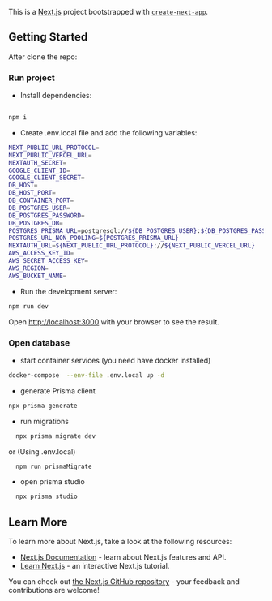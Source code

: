 This is a [Next.js](https://nextjs.org/) project bootstrapped with [`create-next-app`](https://github.com/vercel/next.js/tree/canary/packages/create-next-app).

## Getting Started

After clone the repo:

### Run project

- Install dependencies:

```bash

npm i

```

- Create .env.local file and add the following variables:

```bash
NEXT_PUBLIC_URL_PROTOCOL=
NEXT_PUBLIC_VERCEL_URL=
NEXTAUTH_SECRET=
GOOGLE_CLIENT_ID=
GOOGLE_CLIENT_SECRET=
DB_HOST=
DB_HOST_PORT=
DB_CONTAINER_PORT=
DB_POSTGRES_USER=
DB_POSTGRES_PASSWORD=
DB_POSTGRES_DB=
POSTGRES_PRISMA_URL=postgresql://${DB_POSTGRES_USER}:${DB_POSTGRES_PASSWORD}@${DB_HOST}:${DB_HOST_PORT}/${DB_POSTGRES_DB}
POSTGRES_URL_NON_POOLING=${POSTGRES_PRISMA_URL}
NEXTAUTH_URL=${NEXT_PUBLIC_URL_PROTOCOL}://${NEXT_PUBLIC_VERCEL_URL}
AWS_ACCESS_KEY_ID=
AWS_SECRET_ACCESS_KEY=
AWS_REGION=
AWS_BUCKET_NAME=
```

- Run the development server:

```bash
npm run dev
```

Open [http://localhost:3000](http://localhost:3000) with your browser to see the result.

### Open database

- start container services (you need have docker installed)

```bash
docker-compose  --env-file .env.local up -d
```

- generate Prisma client

```bash
npx prisma generate
```

- run migrations

```bash
  npx prisma migrate dev
```

or (Using .env.local)

```bash
  npm run prismaMigrate
```

- open prisma studio

```bash
  npx prisma studio
```

## Learn More

To learn more about Next.js, take a look at the following resources:

- [Next.js Documentation](https://nextjs.org/docs) - learn about Next.js features and API.
- [Learn Next.js](https://nextjs.org/learn) - an interactive Next.js tutorial.

You can check out [the Next.js GitHub repository](https://github.com/vercel/next.js/) - your feedback and contributions are welcome!
